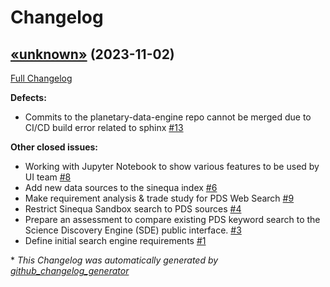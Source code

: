 # Changelog

## [«unknown»](https://github.com/NASA-PDS/planetary-data-engine/tree/«unknown») (2023-11-02)

[Full Changelog](https://github.com/NASA-PDS/planetary-data-engine/compare/83606bcf11771b03fe7758debe5b6ea23a99b533...«unknown»)

**Defects:**

- Commits to the planetary-data-engine repo cannot be merged due to CI/CD build error related to sphinx [\#13](https://github.com/NASA-PDS/planetary-data-engine/issues/13)

**Other closed issues:**

- Working with Jupyter Notebook to show various features to be used by UI team [\#8](https://github.com/NASA-PDS/planetary-data-engine/issues/8)
- Add new data sources to the sinequa index [\#6](https://github.com/NASA-PDS/planetary-data-engine/issues/6)
- Make requirement analysis & trade study for PDS Web Search [\#9](https://github.com/NASA-PDS/planetary-data-engine/issues/9)
- Restrict Sinequa Sandbox search to PDS sources [\#4](https://github.com/NASA-PDS/planetary-data-engine/issues/4)
- Prepare an assessment to compare existing PDS keyword search to the Science Discovery Engine \(SDE\) public interface. [\#3](https://github.com/NASA-PDS/planetary-data-engine/issues/3)
- Define initial search engine requirements [\#1](https://github.com/NASA-PDS/planetary-data-engine/issues/1)



\* *This Changelog was automatically generated by [github_changelog_generator](https://github.com/github-changelog-generator/github-changelog-generator)*
